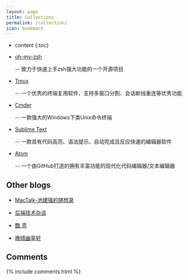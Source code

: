 ```yaml
---
layout: page
title: Collections
permalink: /collection/
icon: bookmark
---
```


* content
{:toc}

* [oh-my-zsh](http://macshuo.com/?p=676)  

    -- 致力于快速上手zsh强大功能的一个开源项目

* [Tmux](https://xiaodongq.github.io/2016/06/29/实用工具集合之tmux/)

    -- 一个优秀的终端复用软件，支持多窗口分割、会话断线重连等优秀功能

* [Cmder](http://www.jeffjade.com/2016/01/13/2016-01-13-windows-software-cmder/)

    -- 一款强大的Windows下类Unix命令终端

* [Sublime Text](http://www.jeffjade.com/2015/12/15/2015-04-17-toss-sublime-text/)

    -- 一款具有代码高亮、语法提示、自动完成且反应快速的编辑器软件

* [Atom](http://www.jeffjade.com/2016/03/03/2016-03-02-how-to-use-atom/)

    -- 一个由GitHub打造的拥有丰富功能的现代化代码编辑器/文本编辑器

## Other blogs

* [MacTalk-池建强的随想录](http://macshuo.com/)

* [后端技术杂谈](http://www.rowkey.me/)

* [酷 壳](http://coolshell.cn/)

* [晚晴幽草轩](http://www.jeffjade.com/)

## Comments

{% include comments.html %}
